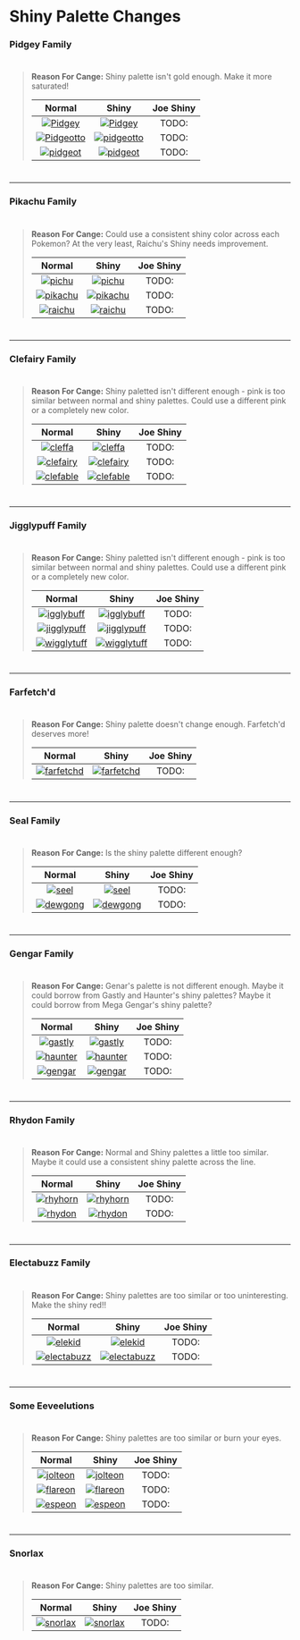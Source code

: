 # Shiny Palette Changes

### Pidgey Family
> #
> __Reason For Cange:__
>  Shiny palette isn't gold enough.
>  Make it more saturated!
> 
> | Normal   |      Shiny    |  Joe Shiny |
> |:--------:|:-------------:|:----------:|
> | [![Pidgey](https://img.pokemondb.net/sprites/crystal/normal/pidgey.png)](http://pokemondb.net/pokedex/pidgey) |  [![Pidgey](https://img.pokemondb.net/sprites/crystal/shiny/pidgey.png)](http://pokemondb.net/pokedex/pidgey) | TODO:     |
> | [![Pidgeotto](https://img.pokemondb.net/sprites/crystal/normal/pidgeotto.png)](http://pokemondb.net/pokedex/pidgeotto) |  [![pidgeotto](https://img.pokemondb.net/sprites/crystal/shiny/pidgeotto.png)](http://pokemondb.net/pokedex/pidgeotto) | TODO:     |
> | [![pidgeot](https://img.pokemondb.net/sprites/crystal/normal/pidgeot.png)](http://pokemondb.net/pokedex/pidgeot) |  [![pidgeot](https://img.pokemondb.net/sprites/crystal/shiny/pidgeot.png)](http://pokemondb.net/pokedex/pidgeot) | TODO:     |
> #


---

### Pikachu Family
>  #
> __Reason For Cange:__
> Could use a consistent shiny color across each Pokemon?
> At the very least, Raichu's Shiny needs improvement.
> 
> | Normal   |      Shiny    |  Joe Shiny |
> |:--------:|:-------------:|:----------:|
> | [![pichu](https://img.pokemondb.net/sprites/crystal/normal/pichu.png)](http://pokemondb.net/pokedex/pichu) |  [![pichu](https://img.pokemondb.net/sprites/crystal/shiny/pichu.png)](http://pokemondb.net/pokedex/pichu) | TODO:     |
> | [![pikachu](https://img.pokemondb.net/sprites/crystal/normal/pikachu.png)](http://pokemondb.net/pokedex/pikachu) |  [![pikachu](https://img.pokemondb.net/sprites/crystal/shiny/pikachu.png)](http://pokemondb.net/pokedex/pikachu) | TODO:     |
> | [![raichu](https://img.pokemondb.net/sprites/crystal/normal/raichu.png)](http://pokemondb.net/pokedex/raichu) |  [![raichu](https://img.pokemondb.net/sprites/crystal/shiny/raichu.png)](http://pokemondb.net/pokedex/raichu) | TODO:     |
> #

---

### Clefairy Family
> #
> __Reason For Cange:__
> Shiny paletted isn't different enough - pink is too similar between normal and shiny palettes.
> Could use a different pink or a completely new color.
> 
> | Normal   |      Shiny    |  Joe Shiny |
> |:--------:|:-------------:|:----------:|
> | [![cleffa](https://img.pokemondb.net/sprites/crystal/normal/cleffa.png)](http://pokemondb.net/pokedex/cleffa) |  [![cleffa](https://img.pokemondb.net/sprites/crystal/shiny/cleffa.png)](http://pokemondb.net/pokedex/cleffa) | TODO:     |
> | [![clefairy](https://img.pokemondb.net/sprites/crystal/normal/clefairy.png)](http://pokemondb.net/pokedex/clefairy) |  [![clefairy](https://img.pokemondb.net/sprites/crystal/shiny/clefairy.png)](http://pokemondb.net/pokedex/clefairy) | TODO:     |
> | [![clefable](https://img.pokemondb.net/sprites/crystal/normal/clefable.png)](http://pokemondb.net/pokedex/clefable) |  [![clefable](https://img.pokemondb.net/sprites/crystal/shiny/clefable.png)](http://pokemondb.net/pokedex/clefable) | TODO:     |
> #

---

### Jigglypuff Family
> #
> __Reason For Cange:__
> Shiny paletted isn't different enough - pink is too similar between normal and shiny palettes.
> Could use a different pink or a completely new color.
> 
> | Normal   |      Shiny    |  Joe Shiny |
> |:--------:|:-------------:|:----------:|
> | [![igglybuff](https://img.pokemondb.net/sprites/crystal/normal/igglybuff.png)](http://pokemondb.net/pokedex/igglybuff) |  [![igglybuff](https://img.pokemondb.net/sprites/crystal/shiny/igglybuff.png)](http://pokemondb.net/pokedex/igglybuff) | TODO:     |
> | [![jigglypuff](https://img.pokemondb.net/sprites/crystal/normal/jigglypuff.png)](http://pokemondb.net/pokedex/jigglypuff) |  [![jigglypuff](https://img.pokemondb.net/sprites/crystal/shiny/jigglypuff.png)](http://pokemondb.net/pokedex/jigglypuff) | TODO:     |
> | [![wigglytuff](https://img.pokemondb.net/sprites/crystal/normal/wigglytuff.png)](http://pokemondb.net/pokedex/wigglytuff) |  [![wigglytuff](https://img.pokemondb.net/sprites/crystal/shiny/wigglytuff.png)](http://pokemondb.net/pokedex/wigglytuff) | TODO:     |
> #

---

### Farfetch'd
> #
> __Reason For Cange:__
> Shiny palette doesn't change enough.
> Farfetch'd deserves more!
> 
> | Normal   |      Shiny    |  Joe Shiny |
> |:--------:|:-------------:|:----------:|
> | [![farfetchd](https://img.pokemondb.net/sprites/crystal/normal/farfetchd.png)](http://pokemondb.net/pokedex/farfetchd) |  [![farfetchd](https://img.pokemondb.net/sprites/crystal/shiny/farfetchd.png)](http://pokemondb.net/pokedex/farfetchd) | TODO:     |
> #

---

### Seal Family
> #
> __Reason For Cange:__
> Is the shiny palette different enough?
> 
> | Normal   |      Shiny    |  Joe Shiny |
> |:--------:|:-------------:|:----------:|
> | [![seel](https://img.pokemondb.net/sprites/crystal/normal/seel.png)](http://pokemondb.net/pokedex/seel) |  [![seel](https://img.pokemondb.net/sprites/crystal/shiny/seel.png)](http://pokemondb.net/pokedex/seel) | TODO:     |
> | [![dewgong](https://img.pokemondb.net/sprites/crystal/normal/dewgong.png)](http://pokemondb.net/pokedex/dewgong) |  [![dewgong](https://img.pokemondb.net/sprites/crystal/shiny/dewgong.png)](http://pokemondb.net/pokedex/dewgong) | TODO:     |
> #

---

### Gengar Family
> #
> __Reason For Cange:__
> Genar's palette is not different enough.
> Maybe it could borrow from Gastly and Haunter's shiny palettes?
> Maybe it could borrow from Mega Gengar's shiny palette?
> 
> | Normal   |      Shiny    |  Joe Shiny |
> |:--------:|:-------------:|:----------:|
> | [![gastly](https://img.pokemondb.net/sprites/crystal/normal/gastly.png)](http://pokemondb.net/pokedex/gastly) |  [![gastly](https://img.pokemondb.net/sprites/crystal/shiny/gastly.png)](http://pokemondb.net/pokedex/gastly) | TODO:     |
> | [![haunter](https://img.pokemondb.net/sprites/crystal/normal/haunter.png)](http://pokemondb.net/pokedex/haunter) |  [![haunter](https://img.pokemondb.net/sprites/crystal/shiny/haunter.png)](http://pokemondb.net/pokedex/haunter) | TODO:     |
> | [![gengar](https://img.pokemondb.net/sprites/crystal/normal/gengar.png)](http://pokemondb.net/pokedex/gengar) |  [![gengar](https://img.pokemondb.net/sprites/crystal/shiny/gengar.png)](http://pokemondb.net/pokedex/gengar) | TODO:     |
> #

---


### Rhydon Family
> #
> __Reason For Cange:__
> Normal and Shiny palettes a little too similar.
> Maybe it could use a consistent shiny palette across the line.
> 
> | Normal   |      Shiny    |  Joe Shiny |
> |:--------:|:-------------:|:----------:|
> | [![rhyhorn](https://img.pokemondb.net/sprites/crystal/normal/rhyhorn.png)](http://pokemondb.net/pokedex/rhyhorn) |  [![rhyhorn](https://img.pokemondb.net/sprites/crystal/shiny/rhyhorn.png)](http://pokemondb.net/pokedex/rhyhorn) | TODO:     |
> | [![rhydon](https://img.pokemondb.net/sprites/crystal/normal/rhydon.png)](http://pokemondb.net/pokedex/rhydon) |  [![rhydon](https://img.pokemondb.net/sprites/crystal/shiny/rhydon.png)](http://pokemondb.net/pokedex/rhydon) | TODO:     |
> #

---

### Electabuzz Family
> #
> __Reason For Cange:__
> Shiny palettes are too similar or too uninteresting.
> Make the shiny red!!
> 
> | Normal   |      Shiny    |  Joe Shiny |
> |:--------:|:-------------:|:----------:|
> | [![elekid](https://img.pokemondb.net/sprites/crystal/normal/elekid.png)](http://pokemondb.net/pokedex/elekid) |  [![elekid](https://img.pokemondb.net/sprites/crystal/shiny/elekid.png)](http://pokemondb.net/pokedex/elekid) | TODO:     |
> | [![electabuzz](https://img.pokemondb.net/sprites/crystal/normal/electabuzz.png)](http://pokemondb.net/pokedex/electabuzz) |  [![electabuzz](https://img.pokemondb.net/sprites/crystal/shiny/electabuzz.png)](http://pokemondb.net/pokedex/electabuzz) | TODO:     |
> #

---

### Some Eeveelutions
> #
> __Reason For Cange:__
> Shiny palettes are too similar or burn your eyes.
> 
> | Normal   |      Shiny    |  Joe Shiny |
> |:--------:|:-------------:|:----------:|
> | [![jolteon](https://img.pokemondb.net/sprites/crystal/normal/jolteon.png)](http://pokemondb.net/pokedex/jolteon) |  [![jolteon](https://img.pokemondb.net/sprites/crystal/shiny/jolteon.png)](http://pokemondb.net/pokedex/jolteon) | TODO:     |
> | [![flareon](https://img.pokemondb.net/sprites/crystal/normal/flareon.png)](http://pokemondb.net/pokedex/flareon) |  [![flareon](https://img.pokemondb.net/sprites/crystal/shiny/flareon.png)](http://pokemondb.net/pokedex/flareon) | TODO:     |
>  | [![espeon](https://img.pokemondb.net/sprites/crystal/normal/espeon.png)](http://pokemondb.net/pokedex/espeon) |  [![espeon](https://img.pokemondb.net/sprites/crystal/shiny/espeon.png)](http://pokemondb.net/pokedex/espeon) | TODO:     |
> #

---

### Snorlax
> #
> __Reason For Cange:__
> Shiny palettes are too similar.
> 
> | Normal   |      Shiny    |  Joe Shiny |
> |:--------:|:-------------:|:----------:|
> | [![snorlax](https://img.pokemondb.net/sprites/crystal/normal/snorlax.png)](http://pokemondb.net/pokedex/snorlax) |  [![snorlax](https://img.pokemondb.net/sprites/crystal/shiny/snorlax.png)](http://pokemondb.net/pokedex/snorlax) | TODO:     |
> #

